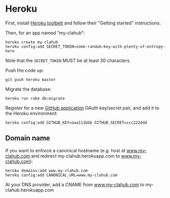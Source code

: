 Heroku
===============

First, install [Heroku toolbelt](https://toolbelt.heroku.com/) and follow their
"Getting started" instructions.

Then, for an app named "my-clahub":

    heroku create my-clahub
    heroku config:add SECRET_TOKEN=some-random-key-with-plenty-of-entropy-here

Note that the `SECRET_TOKEN` MUST be at least 30 characters.

Push the code up:

    git push heroku master

Migrate the database:

    heroku run rake db:migrate

Register for a new [GitHub application](https://github.com/settings/applications/new)
OAuth key/secret pair, and add it to the Heroku environment:

    heroku config:add GITHUB_KEY=aaa111bbb GITHUB_SECRET=ccc222ddd

Domain name
------------------

If you want to enforce a canonical hostname (e.g. host at www.my-clahub.com and
redirect my-clahub.herokuapp.com to www.my-clahub.com):

    heroku domains:add www.my-clahub.com
    heroku config:add CANONICAL_URL=www.my-clahub.com

At your DNS provider, add a CNAME from www.my-clahub.com to my-clahub.herokuapp.com

